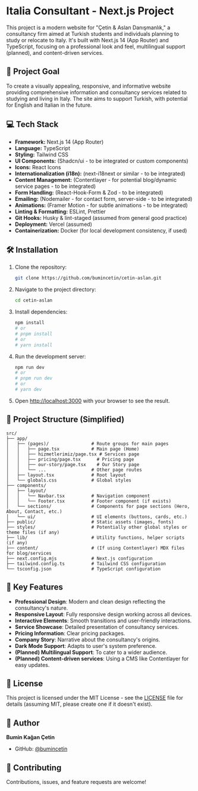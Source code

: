 # Italia Consultant - Next.js Project

This project is a modern website for "Çetin & Aslan Danışmanlık," a consultancy firm aimed at Turkish students and individuals planning to study or relocate to Italy. It's built with Next.js 14 (App Router) and TypeScript, focusing on a professional look and feel, multilingual support (planned), and content-driven services.

## 🚀 Project Goal

To create a visually appealing, responsive, and informative website providing comprehensive information and consultancy services related to studying and living in Italy. The site aims to support Turkish, with potential for English and Italian in the future.

## 💻 Tech Stack

*   **Framework:** Next.js 14 (App Router)
*   **Language:** TypeScript
*   **Styling:** Tailwind CSS
*   **UI Components:** (Shadcn/ui - to be integrated or custom components)
*   **Icons:** React Icons
*   **Internationalization (i18n):** (next-i18next or similar - to be integrated)
*   **Content Management:** (Contentlayer - for potential blog/dynamic service pages - to be integrated)
*   **Form Handling:** (React-Hook-Form & Zod - to be integrated)
*   **Emailing:** (Nodemailer - for contact form, server-side - to be integrated)
*   **Animations:** (Framer Motion - for subtle animations - to be integrated)
*   **Linting & Formatting:** ESLint, Prettier
*   **Git Hooks:** Husky & lint-staged (assumed from general good practice)
*   **Deployment:** Vercel (assumed)
*   **Containerization:** Docker (for local development consistency, if used)

## 🛠️ Installation

1.  Clone the repository:
    ```bash
    git clone https://github.com/bumincetin/cetin-aslan.git
    ```
2.  Navigate to the project directory:
    ```bash
    cd cetin-aslan
    ```
3.  Install dependencies:
    ```bash
    npm install
    # or
    # pnpm install
    # or
    # yarn install
    ```
4.  Run the development server:
    ```bash
    npm run dev
    # or
    # pnpm run dev
    # or
    # yarn dev
    ```
5.  Open [http://localhost:3000](http://localhost:3000) with your browser to see the result.

## 📁 Project Structure (Simplified)

```
src/
├── app/
│   ├── (pages)/                # Route groups for main pages
│   │   ├── page.tsx            # Main page (Home)
│   │   ├── hizmetlerimiz/page.tsx # Services page
│   │   ├── pricing/page.tsx      # Pricing page
│   │   ├── our-story/page.tsx    # Our Story page
│   │   └── ...                 # Other page routes
│   ├── layout.tsx              # Root layout
│   └── globals.css             # Global styles
├── components/
│   ├── layout/
│   │   └── Navbar.tsx          # Navigation component
│   │   └── Footer.tsx          # Footer component (if exists)
│   └── sections/               # Components for page sections (Hero, About, Contact, etc.)
│   └── ui/                     # UI elements (buttons, cards, etc.)
├── public/                     # Static assets (images, fonts)
├── styles/                     # Potentially other global styles or theme files (if any)
├── lib/                        # Utility functions, helper scripts (if any)
├── content/                    # (If using Contentlayer) MDX files for blog/services
├── next.config.mjs             # Next.js configuration
├── tailwind.config.ts          # Tailwind CSS configuration
└── tsconfig.json               # TypeScript configuration
```

## 🌟 Key Features

*   **Professional Design**: Modern and clean design reflecting the consultancy's nature.
*   **Responsive Layout**: Fully responsive design working across all devices.
*   **Interactive Elements**: Smooth transitions and user-friendly interactions.
*   **Service Showcase**: Detailed presentation of consultancy services.
*   **Pricing Information**: Clear pricing packages.
*   **Company Story**: Narrative about the consultancy's origins.
*   **Dark Mode Support**: Adapts to user's system preference.
*   **(Planned) Multilingual Support**: To cater to a wider audience.
*   **(Planned) Content-driven services**: Using a CMS like Contentlayer for easy updates.

## 📝 License

This project is licensed under the MIT License - see the [LICENSE](LICENSE) file for details (assuming MIT, please create one if it doesn't exist).

## 👤 Author

**Bumin Kağan Çetin**
*   GitHub: [@bumincetin](https://github.com/bumincetin)

## 🤝 Contributing

Contributions, issues, and feature requests are welcome!
